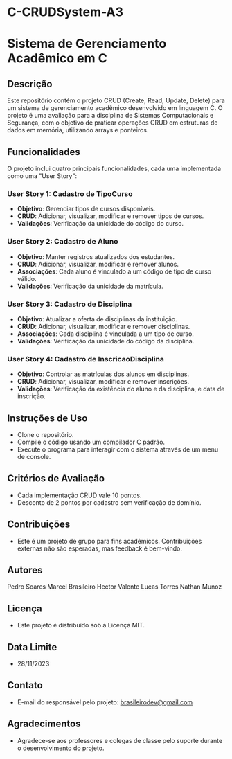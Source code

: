 # C-CRUDSystem-A3

# Sistema de Gerenciamento Acadêmico em C

## Descrição
Este repositório contém o projeto CRUD (Create, Read, Update, Delete) para um sistema de gerenciamento acadêmico desenvolvido em linguagem C. O projeto é uma avaliação para a disciplina de Sistemas Computacionais e Segurança, com o objetivo de praticar operações CRUD em estruturas de dados em memória, utilizando arrays e ponteiros.

## Funcionalidades
O projeto inclui quatro principais funcionalidades, cada uma implementada como uma "User Story":

### User Story 1: Cadastro de TipoCurso
- **Objetivo**: Gerenciar tipos de cursos disponíveis.
- **CRUD**: Adicionar, visualizar, modificar e remover tipos de cursos.
- **Validações**: Verificação da unicidade do código do curso.

### User Story 2: Cadastro de Aluno
- **Objetivo**: Manter registros atualizados dos estudantes.
- **CRUD**: Adicionar, visualizar, modificar e remover alunos.
- **Associações**: Cada aluno é vinculado a um código de tipo de curso válido.
- **Validações**: Verificação da unicidade da matrícula.

### User Story 3: Cadastro de Disciplina
- **Objetivo**: Atualizar a oferta de disciplinas da instituição.
- **CRUD**: Adicionar, visualizar, modificar e remover disciplinas.
- **Associações**: Cada disciplina é vinculada a um tipo de curso.
- **Validações**: Verificação da unicidade do código da disciplina.

### User Story 4: Cadastro de InscricaoDisciplina
- **Objetivo**: Controlar as matrículas dos alunos em disciplinas.
- **CRUD**: Adicionar, visualizar, modificar e remover inscrições.
- **Validações**: Verificação da existência do aluno e da disciplina, e data de inscrição.

## Instruções de Uso
- Clone o repositório.
- Compile o código usando um compilador C padrão.
- Execute o programa para interagir com o sistema através de um menu de console.

## Critérios de Avaliação
- Cada implementação CRUD vale 10 pontos.
- Desconto de 2 pontos por cadastro sem verificação de domínio.

## Contribuições
- Este é um projeto de grupo para fins acadêmicos. Contribuições externas não são esperadas, mas feedback é bem-vindo.

## Autores
Pedro Soares
Marcel Brasileiro
Hector Valente
Lucas Torres
Nathan Munoz

## Licença
- Este projeto é distribuído sob a Licença MIT.

## Data Limite
- 28/11/2023

## Contato
- E-mail do responsável pelo projeto: [brasileirodev@gmail.com](mailto:brasileirodev@gmail.com)

## Agradecimentos
- Agradece-se aos professores e colegas de classe pelo suporte durante o desenvolvimento do projeto.
